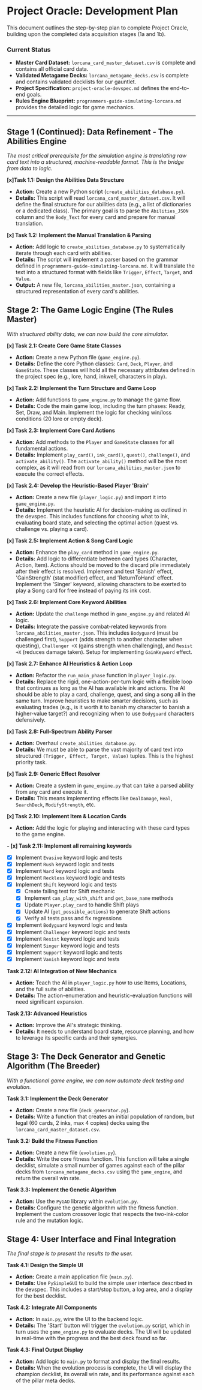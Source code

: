 # Project Oracle: Development Plan

This document outlines the step-by-step plan to complete Project Oracle, building upon the completed data acquisition stages (1a and 1b).

### Current Status
- **Master Card Dataset:** `lorcana_card_master_dataset.csv` is complete and contains all official card data.
- **Validated Metagame Decks:** `lorcana_metagame_decks.csv` is complete and contains validated decklists for our gauntlet.
- **Project Specification:** `project-oracle-devspec.md` defines the end-to-end goals.
- **Rules Engine Blueprint:** `programmers-guide-simulating-lorcana.md` provides the detailed logic for game mechanics.

---

## Stage 1 (Continued): Data Refinement - The Abilities Engine

*The most critical prerequisite for the simulation engine is translating raw card text into a structured, machine-readable format. This is the bridge from data to logic.*

**[x]Task 1.1: Design the Abilities Data Structure**
- **Action:** Create a new Python script (`create_abilities_database.py`).
- **Details:** This script will read `lorcana_card_master_dataset.csv`. It will define the final structure for our abilities data (e.g., a list of dictionaries or a dedicated class). The primary goal is to parse the `Abilities_JSON` column and the `Body_Text` for every card and prepare for manual translation.

**[x] Task 1.2: Implement the Manual Translation & Parsing**
- **Action:** Add logic to `create_abilities_database.py` to systematically iterate through each card with abilities.
- **Details:** The script will implement a parser based on the grammar defined in `programmers-guide-simulating-lorcana.md`. It will translate the text into a structured format with fields like `Trigger`, `Effect`, `Target`, and `Value`.
- **Output:** A new file, `lorcana_abilities_master.json`, containing a structured representation of every card's abilities.

## Stage 2: The Game Logic Engine (The Rules Master)

*With structured ability data, we can now build the core simulator.* 

**[x] Task 2.1: Create Core Game State Classes**
- **Action:** Create a new Python file (`game_engine.py`).
- **Details:** Define the core Python classes: `Card`, `Deck`, `Player`, and `GameState`. These classes will hold all the necessary attributes defined in the project spec (e.g., lore, hand, inkwell, characters in play).

**[x] Task 2.2: Implement the Turn Structure and Game Loop**
- **Action:** Add functions to `game_engine.py` to manage the game flow.
- **Details:** Code the main game loop, including the turn phases: Ready, Set, Draw, and Main. Implement the logic for checking win/loss conditions (20 lore or empty deck).

**[x] Task 2.3: Implement Core Card Actions**
- **Action:** Add methods to the `Player` and `GameState` classes for all fundamental actions.
- **Details:** Implement `play_card()`, `ink_card()`, `quest()`, `challenge()`, and `activate_ability()`. The `activate_ability()` method will be the most complex, as it will read from our `lorcana_abilities_master.json` to execute the correct effects.

**[x] Task 2.4: Develop the Heuristic-Based Player 'Brain'**
- **Action:** Create a new file (`player_logic.py`) and import it into `game_engine.py`.
- **Details:** Implement the heuristic AI for decision-making as outlined in the devspec. This includes functions for choosing what to ink, evaluating board state, and selecting the optimal action (quest vs. challenge vs. playing a card).

**[x] Task 2.5: Implement Action & Song Card Logic**
- **Action:** Enhance the `play_card` method in `game_engine.py`.
- **Details:** Add logic to differentiate between card types (Character, Action, Item). Actions should be moved to the discard pile immediately after their effect is resolved. Implement and test 'Banish' effect, 'GainStrength' (stat modifier) effect, and 'ReturnToHand' effect. Implement the 'Singer' keyword, allowing characters to be exerted to play a Song card for free instead of paying its ink cost.

**[x] Task 2.6: Implement Core Keyword Abilities**
- **Action:** Update the `challenge` method in `game_engine.py` and related AI logic.
- **Details:** Integrate the passive combat-related keywords from `lorcana_abilities_master.json`. This includes `Bodyguard` (must be challenged first), `Support` (adds strength to another character when questing), `Challenger +X` (gains strength when challenging), and `Resist +X` (reduces damage taken). Setup for implementing `GainKeyword` effect.

**[x] Task 2.7: Enhance AI Heuristics & Action Loop**
- **Action:** Refactor the `run_main_phase` function in `player_logic.py`.
- **Details:** Replace the rigid, one-action-per-turn logic with a flexible loop that continues as long as the AI has available ink and actions. The AI should be able to play a card, challenge, quest, and sing a song all in the same turn. Improve heuristics to make smarter decisions, such as evaluating trades (e.g., is it worth it to banish my character to banish a higher-value target?) and recognizing when to use `Bodyguard` characters defensively.


**[x] Task 2.8: Full-Spectrum Ability Parser**
- **Action:** Overhaul `create_abilities_database.py`.
- **Details:** We must be able to parse the vast majority of card text into structured `(Trigger, Effect, Target, Value)` tuples. This is the highest priority task.

**[x] Task 2.9: Generic Effect Resolver**
- **Action:** Create a system in `game_engine.py` that can take a parsed ability from any card and execute it.
- **Details:** This means implementing effects like `DealDamage`, `Heal`, `SearchDeck`, `ModifyStrength`, etc.

**[x] Task 2.10: Implement Item & Location Cards**
- **Action:** Add the logic for playing and interacting with these card types to the game engine.

**- [x] Task 2.11: Implement all remaining keywords**
  - [x] Implement `Evasive` keyword logic and tests
  - [x] Implement `Rush` keyword logic and tests
  - [x] Implement `Ward` keyword logic and tests
  - [x] Implement `Reckless` keyword logic and tests
  - [x] Implement `Shift` keyword logic and tests
    - [x] Create failing test for Shift mechanic
    - [x] Implement `can_play_with_shift` and `get_base_name` methods
    - [x] Update `Player.play_card` to handle Shift plays
    - [x] Update AI (`get_possible_actions`) to generate Shift actions
    - [x] Verify all tests pass and fix regressions
  - [x] Implement `Bodyguard` keyword logic and tests
  - [x] Implement `Challenger` keyword logic and tests
  - [x] Implement `Resist` keyword logic and tests
  - [x] Implement `Singer` keyword logic and tests
  - [x] Implement `Support` keyword logic and tests
  - [x] Implement `Vanish` keyword logic and tests

**Task 2.12: AI Integration of New Mechanics**
- **Action:** Teach the AI in `player_logic.py` how to use Items, Locations, and the full suite of abilities.
- **Details:** The action-enumeration and heuristic-evaluation functions will need significant expansion.

**Task 2.13: Advanced Heuristics**
- **Action:** Improve the AI's strategic thinking.
- **Details:** It needs to understand board state, resource planning, and how to leverage its specific cards and their synergies.

## Stage 3: The Deck Generator and Genetic Algorithm (The Breeder)

*With a functional game engine, we can now automate deck testing and evolution.*

**Task 3.1: Implement the Deck Generator**
- **Action:** Create a new file (`deck_generator.py`).
- **Details:** Write a function that creates an initial population of random, but legal (60 cards, 2 inks, max 4 copies) decks using the `lorcana_card_master_dataset.csv`.

**Task 3.2: Build the Fitness Function**
- **Action:** Create a new file (`evolution.py`).
- **Details:** Write the core fitness function. This function will take a single decklist, simulate a small number of games against each of the pillar decks from `lorcana_metagame_decks.csv` using the `game_engine`, and return the overall win rate.

**Task 3.3: Implement the Genetic Algorithm**
- **Action:** Use the `PyGAD` library within `evolution.py`.
- **Details:** Configure the genetic algorithm with the fitness function. Implement the custom crossover logic that respects the two-ink-color rule and the mutation logic.

## Stage 4: User Interface and Final Integration

*The final stage is to present the results to the user.*

**Task 4.1: Design the Simple UI**
- **Action:** Create a main application file (`main.py`).
- **Details:** Use `PySimpleGUI` to build the simple user interface described in the devspec. This includes a start/stop button, a log area, and a display for the best decklist.

**Task 4.2: Integrate All Components**
- **Action:** In `main.py`, wire the UI to the backend logic.
- **Details:** The 'Start' button will trigger the `evolution.py` script, which in turn uses the `game_engine.py` to evaluate decks. The UI will be updated in real-time with the progress and the best deck found so far.

**Task 4.3: Final Output Display**
- **Action:** Add logic to `main.py` to format and display the final results.
- **Details:** When the evolution process is complete, the UI will display the champion decklist, its overall win rate, and its performance against each of the pillar meta decks.
